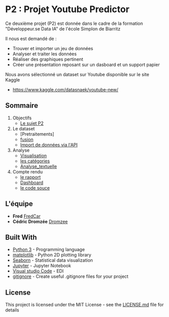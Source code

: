 # P2 : Projet Youtube Predictor

Ce deuxième projet (P2) est donnée dans le cadre de la formation "Développeur.se Data IA" de l'école Simplon de Biarritz

Il nous est demandé de :
* Trouver et importer un jeu de données
* Analyser et traiter les données
* Réaliser des graphiques pertinent
* Créer une présentation reposant sur un dasboard et un support papier

Nous avons sélectionné un dataset sur Youtube disponible sur le site Kaggle
* https://www.kaggle.com/datasnaek/youtube-new/

## Sommaire

1. Objectifs
    - [Le sujet P2](P2_sujet.ipynb)
2. Le dataset
    - [Pretraitements]
    - [fusion](./fusion/fusion.ipynb)
    - [Import de données via l'API](./api/api2.ipynb)
3. Analyse
    - [Visualisation](./visu/visu.ipynb)
    - [les catégories](./visu/cat.ipynb)
    - [Analyse_textuelle](./words/Analyse_textuelle.ipynb)
4. Compte rendu
    - [le rapport](rapport.ipynb)
    - [Dashboard]()
    - [le code souce](https://github.com/DROMZEE/Youtube-Predictor)


## L'équipe

* **Fred** [FredCar](https://github.com/FredCar)
* **Cédric Dromzée** [Dromzee](https://github.com/Dromzee)

## Built With

* [Python 3](https://www.python.org/) - Programming language
* [matplotlib](https://matplotlib.org/) - Python 2D plotting library
* [Seaborn](https://seaborn.pydata.org/) - Statistical data visualization
* [Jupyter](https://jupyter.org/) - Jupyter Notebook
* [Visual studio Code](https://code.visualstudio.com/) - EDI
* [gitignore](https://www.gitignore.io/) - Create useful .gitignore files for your project

## License

This project is licensed under the MIT License - see the [LICENSE.md](LICENSE.md) file for details